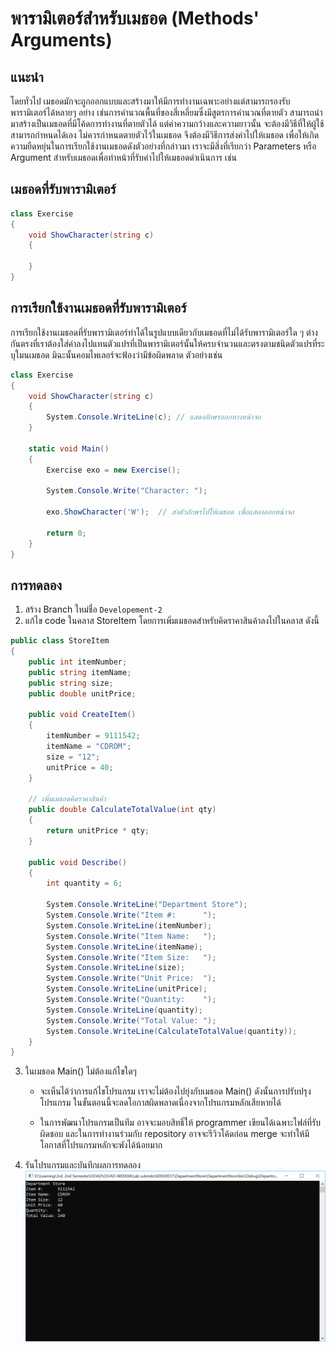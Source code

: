 # พารามิเตอร์สำหรับเมธอด (Methods' Arguments)

## แนะนำ

 โดยทั่วไป เมธอดมักจะถูกออกแบบและสร้างมาให้มีการทำงานเฉพาะอย่างแต่สามารถรองรับพารามิเตอร์ได้หลายๆ อย่าง เช่นการคำนวณพื้นที่ของสี่เหลี่ยมซึ่งมีสูตรการคำนวณที่ตายตัว สามารถนำมาสร้างเป็นเมธอดที่มีโค้ดการทำงานที่ตายตัวได้ แต่ค่าความกว้างและความยาวนั้น จะต้องมีวิธีที่ให้ผู้ใช้สามารถกำหนดได้เอง ไม่ควรกำหนดตายตัวไว้ในเมธอด จึงต้องมีวิธีการส่งค่าไปให้เมธอด
เพื่อให้เกิดความยืดหยุ่นในการเรียกใช้งานเมธอดดังตัวอย่างที่กล่าวมา เราจะมีสิ่งที่เรียกว่า Parameters หรือ Argument สำหรับเมธอดเพื่อทำหน้าที่รับค่าไปให้เมธอดดำเนินการ เช่น

## เมธอดที่รับพารามิเตอร์
``` C#
class Exercise
{
    void ShowCharacter(string c)
    {
     
    }
}
```


## การเรียกใช้งานเมธอดที่รับพารามิเตอร์
การเรียกใช้งานเมธอดที่รับพารามิเตอร์ทำได้ในรูปแบบเดียวกับเมธอดที่ไม่ได้รับพารามิเตอร์ใด ๆ ต่างกันตรงที่เราต้องใส่ค่าลงไปแทนตัวแปรที่เป็นพารามิเตอร์นั้นให้ครบจำนวนและตรงตามชนิดตัวแปรที่ระบุใมนเมธอด มิฉะนั้นคอมไพเลอร์จะฟ้องว่ามีข้อผิดพลาด ตัวอย่างเช่น

``` C#
class Exercise
{
    void ShowCharacter(string c)
    {
        System.Console.WriteLine(c); // แสดงอักษรออกทางหน้าจอ
    }

    static void Main()
    {
        Exercise exo = new Exercise();

        System.Console.Write("Character: ");

        exo.ShowCharacter('W');  // ส่งตัวอักษรไปให้เมธอด เพื่อแสดงออกหน้าจอ

        return 0;
    }
}
```

## การทดลอง
1. สร้าง Branch ใหม่ชื่อ `Developement-2`
2. แก้ไข code ในคลาส StoreItem โดยการเพิ่มเมธอดสำหรับคิดราคาสินค้าลงไปในคลาส ดังนี้

``` C#
public class StoreItem
{
    public int itemNumber;
    public string itemName;
    public string size;
    public double unitPrice;

    public void CreateItem()
    {
        itemNumber = 9111542;
        itemName = "CDROM";
        size = "12";
        unitPrice = 40;
    }

    // เพิ่มเมธอดคิดราคาสินค้า
    public double CalculateTotalValue(int qty)
    {
        return unitPrice * qty;
    }

    public void Describe()
    {
        int quantity = 6;

        System.Console.WriteLine("Department Store");
        System.Console.Write("Item #:      ");
        System.Console.WriteLine(itemNumber);
        System.Console.Write("Item Name:   ");
        System.Console.WriteLine(itemName);
        System.Console.Write("Item Size:   ");
        System.Console.WriteLine(size);
        System.Console.Write("Unit Price:  ");
        System.Console.WriteLine(unitPrice);
        System.Console.Write("Quantity:    ");
        System.Console.WriteLine(quantity);
        System.Console.Write("Total Value: ");
        System.Console.WriteLine(CalculateTotalValue(quantity));
    }
}
```
3. ในเมธอด Main()  ไม่ต้องแก้ไขใดๆ 

   * จะเห็นได้ว่าการแก้ไขโปรแกรม เราจะไม่ต้องไปยุ่งกับเมธอด Main() ดังนั้นการปรับปรุงโปรแกรม ในขั้นตอนนี้จะลดโอกาสผิดพลาดเนื่องจากโปรแกรมหลักเสียหายได้ 

   * ในการพัฒนาโปรแกรมเป็นทีม อาจจะมอบสิทธิ์ให้ programmer เขียนได้เฉพาะไฟล์ที่รับผิดชอบ และในการทำงานร่วมกับ repository อาจจะรีวิวโค้ดก่อน merge จะทำให้มีโอกาสที่โปรแกรมหลักจะพังได้น้อยมาก

4. รันโปรแกรมและบันทึกผลการทดลอง
![res_act2](imgs/act2.png)
